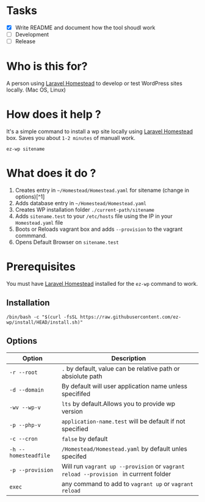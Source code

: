 # Tasks

- [x] Write README and document how the tool shoudl work
- [ ] Development
- [ ] Release

# Who is this for?

A person using [Laravel Homestead](https://laravel.com/docs/9.x/homestead) to develop or test WordPress sites locally. (Mac OS, Linux)

# How does it help ?

It's a simple command to install a wp site locally using [Laravel Homestead](https://laravel.com/docs/9.x/homestead) box. Saves you about `1-2 minutes` of manuall work.

```
ez-wp sitename
```

# What does it do ?

1. Creates entry in `~/Homestead/Homestead.yaml` for sitename (change in options)[^1]
2. Adds database entry in `~/Homestead/Homestead.yaml`
3. Creates WP installation folder `./current-path/sitename`
4. Adds `sitename.test` to your `/etc/hosts` file using the IP in your `Homestead.yaml` file
5. Boots or Reloads vagrant box and adds `--provision` to the vagrant commmand.
6. Opens Default Browser on `sitename.test`

# Prerequisites

You must have [Laravel Homestead](https://laravel.com/docs/9.x/homestead) installed for the `ez-wp` command to work.

## Installation

```
/bin/bash -c "$(curl -fsSL https://raw.githubusercontent.com/ez-wp/install/HEAD/install.sh)"
```

## Options

| Option               | Description                                                                           |
| -------------------- | ------------------------------------------------------------------------------------- |
| `-r --root`          | `.` by default, value can be relative path or absiolute path                          |
| `-d --domain`        | By default will user application name unless specififed                               |
| `-wv --wp-v`         | `lts` by default.Allows you to provide wp version                                     |
| `-p --php-v`         | `application-name.test` will be default if not specified                              |
| `-c --cron`          | `false` by default                                                                    |
| `-h --homesteadfile` | `/Homestead/Homestead.yaml` by default unles specifed                                 |
| `-p --provision`     | Will run `vagrant up --provision` or `vagrant reload --provision ` in currrent folder |
| `exec`               | any command to add to `vagrant up` or `vagrant reload`                                |
